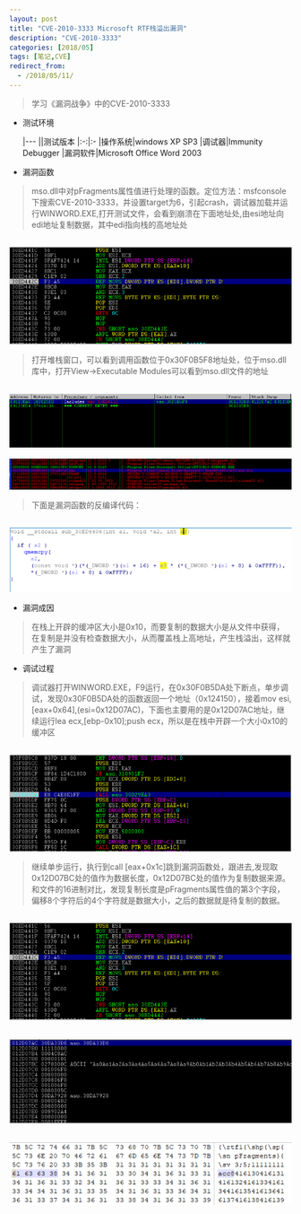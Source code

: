 ```yaml
---
layout: post
title: "CVE-2010-3333 Microsoft RTF栈溢出漏洞"
description: "CVE-2010-3333"
categories: [2018/05]
tags: [笔记,CVE]
redirect_from:
  - /2018/05/11/
---
```


> 学习《漏洞战争》中的CVE-2010-3333

* 测试环境

	|---
	||测试版本
	|:-:|:-
	|操作系统|windows XP SP3
	|调试器|Immunity Debugger
	|漏洞软件|Microsoft Office Word 2003

* 漏洞函数

> mso.dll中对pFragments属性值进行处理的函数。定位方法：msfconsole下搜索CVE-2010-3333，并设置target为6，引起crash，调试器加载并运行WINWORD.EXE,打开测试文件，会看到崩溃在下面地址处,由esi地址向edi地址复制数据，其中edi指向栈的高地址处

&emsp;&emsp;&emsp;![cve-2010-2333-crash](https://raw.githubusercontent.com/lm0963/lm0963.github.io/master/assets/images/screenshots/cve-2010-3333/crash.png)

> 打开堆栈窗口，可以看到调用函数位于0x30F0B5F8地址处，位于mso.dll库中，打开View->Executable Modules可以看到mso.dll文件的地址

&emsp;&emsp;&emsp;![cve-2010-3333-backtrace](https://raw.githubusercontent.com/lm0963/lm0963.github.io/master/assets/images/screenshots/cve-2010-3333/backtrace.png)
&emsp;&emsp;&emsp;![cve-2010-3333-mso](https://raw.githubusercontent.com/lm0963/lm0963.github.io/master/assets/images/screenshots/cve-2010-3333/mso.png)

> 下面是漏洞函数的反编译代码：

&emsp;&emsp;&emsp;![cve-2010-3333-vuln_func](https://raw.githubusercontent.com/lm0963/lm0963.github.io/master/assets/images/screenshots/cve-2010-3333/vuln_func.png)

* 漏洞成因

> 在栈上开辟的缓冲区大小是0x10，而要复制的数据大小是从文件中获得，在复制是并没有检查数据大小，从而覆盖栈上高地址，产生栈溢出，这样就产生了漏洞

* 调试过程

> 调试器打开WINWORD.EXE，F9运行，在0x30F0B5DA处下断点，单步调试，发现0x30F0B5DA处的函数返回一个地址（0x124150），接着mov esi,[eax+0x64],(esi=0x12D07AC)，下面也主要用的是0x12D07AC地址，继续运行lea ecx,[ebp-0x10];push ecx，所以是在栈中开辟一个大小0x10的缓冲区

&emsp;&emsp;&emsp;![cve-2010-2883-code](https://raw.githubusercontent.com/lm0963/lm0963.github.io/master/assets/images/screenshots/cve-2010-3333/30f0b5da.png)

> 继续单步运行，执行到call [eax+0x1c]跳到漏洞函数处，跟进去,发现取0x12D07BC处的值作为数据长度，0x12D07BC处的值作为复制数据来源。 和文件的16进制对比，发现复制长度是pFragments属性值的第3个字段，偏移8个字符后的4个字符就是数据大小，之后的数据就是待复制的数据。

&emsp;&emsp;&emsp;![cve-2010-2883-code](https://raw.githubusercontent.com/lm0963/lm0963.github.io/master/assets/images/screenshots/cve-2010-3333/crash.png)

&emsp;&emsp;&emsp;![cve-2010-2883-code](https://raw.githubusercontent.com/lm0963/lm0963.github.io/master/assets/images/screenshots/cve-2010-3333/shuju.png)

&emsp;&emsp;&emsp;![cve-2010-2883-code](https://raw.githubusercontent.com/lm0963/lm0963.github.io/master/assets/images/screenshots/cve-2010-3333/poc_shuju.png)